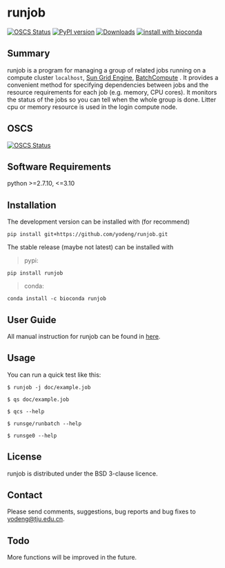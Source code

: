 # runjob

[![OSCS Status](https://www.oscs1024.com/platform/badge/yodeng/runjob.svg?size=small)](https://www.oscs1024.com/project/yodeng/runjob?ref=badge_small)
[![PyPI version](https://img.shields.io/pypi/v/runjob.svg?logo=pypi&logoColor=FFE873)](https://pypi.python.org/pypi/runjob)
[![Downloads](https://pepy.tech/badge/runjob)](https://pepy.tech/project/runjob)
[![install with bioconda](https://img.shields.io/badge/install%20with-bioconda-brightgreen.svg?style=flat)](https://anaconda.org/bioconda/runjob)

## Summary

runjob is a program for managing a group of related jobs running on a compute cluster `localhost`, [Sun Grid Engine](http://star.mit.edu/cluster/docs/0.93.3/guides/sge.html), [BatchCompute](https://help.aliyun.com/product/27992.html) .  It provides a convenient method for specifying dependencies between jobs and the resource requirements for each job (e.g. memory, CPU cores). It monitors the status of the jobs so you can tell when the whole group is done. Litter cpu or memory resource is used in the login compute node.

## OSCS

[![OSCS Status](https://www.oscs1024.com/platform/badge/yodeng/runjob.svg?size=large)](https://www.oscs1024.com/project/yodeng/runjob?ref=badge_large)

## Software Requirements

python >=2.7.10, <=3.10

## Installation

The development version can be installed with (for recommend)

```
pip install git+https://github.com/yodeng/runjob.git
```

The stable release (maybe not latest) can be installed with

> pypi:

```
pip install runjob
```

> conda:

```
conda install -c bioconda runjob
```

## User Guide

All manual instruction for runjob can be found in [here](https://runjob.readthedocs.io/en/latest/).

## Usage

You can run a quick test like this:

	$ runjob -j doc/example.job
	
	$ qs doc/example.job
	
	$ qcs --help
	
	$ runsge/runbatch --help
	
	$ runsge0 --help

## License

runjob is distributed under the BSD 3-clause licence.  

## Contact

Please send comments, suggestions, bug reports and bug fixes to
yodeng@tju.edu.cn.

## Todo

More functions will be improved in the future.

